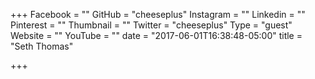 +++
Facebook = ""
GitHub = "cheeseplus"
Instagram = ""
Linkedin = ""
Pinterest = ""
Thumbnail = ""
Twitter = "cheeseplus"
Type = "guest"
Website = ""
YouTube = ""
date = "2017-06-01T16:38:48-05:00"
title = "Seth Thomas"

+++
